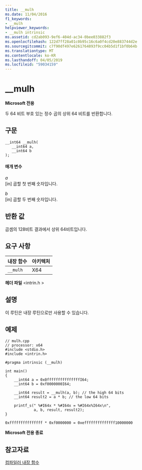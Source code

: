 ```yaml
---
title: __mulh
ms.date: 11/04/2016
f1_keywords:
- __mulh
helpviewer_keywords:
- __mulh intrinsic
ms.assetid: cd2ab093-9ef6-404d-ac34-0bee033882f3
ms.openlocfilehash: 122d7ff28a01c0b95c16c6a0f4cd20e883744d2e
ms.sourcegitcommit: c7f90df497e6261764893f9cc04b5d1f1bf0b64b
ms.translationtype: MT
ms.contentlocale: ko-KR
ms.lasthandoff: 04/05/2019
ms.locfileid: "59034159"
---
```

# <a name="mulh"></a>__mulh

**Microsoft 전용**

두 64 비트 부호 있는 정수 곱의 상위 64 비트를 반환합니다.

## <a name="syntax"></a>구문

```
__int64 __mulh(
   __int64 a,
   __int64 b
);
```

#### <a name="parameters"></a>매개 변수

*a*<br/>
[in] 곱할 첫 번째 숫자입니다.

*b*<br/>
[in] 곱할 두 번째 숫자입니다.

## <a name="return-value"></a>반환 값

곱셈의 128비트 결과에서 상위 64비트입니다.

## <a name="requirements"></a>요구 사항

|내장 함수|아키텍처|
|---------------|------------------|
|`__mulh`|X64|

**헤더 파일** \<intrin.h >

## <a name="remarks"></a>설명

이 루틴은 내장 루틴으로만 사용할 수 있습니다.

## <a name="example"></a>예제

```
// mulh.cpp
// processor: x64
#include <stdio.h>
#include <intrin.h>

#pragma intrinsic (__mulh)

int main()
{
    __int64 a = 0x0fffffffffffffffI64;
    __int64 b = 0xf0000000I64;

    __int64 result = __mulh(a, b); // the high 64 bits
    __int64 result2 = a * b; // the low 64 bits

    printf_s(" %#I64x * %#I64x = %#I64x%I64x\n",
             a, b, result, result2);
}
```

```Output
0xfffffffffffffff * 0xf0000000 = 0xeffffffffffffff10000000
```

**Microsoft 전용 종료**

## <a name="see-also"></a>참고자료

[컴파일러 내장 함수](../intrinsics/compiler-intrinsics.md)